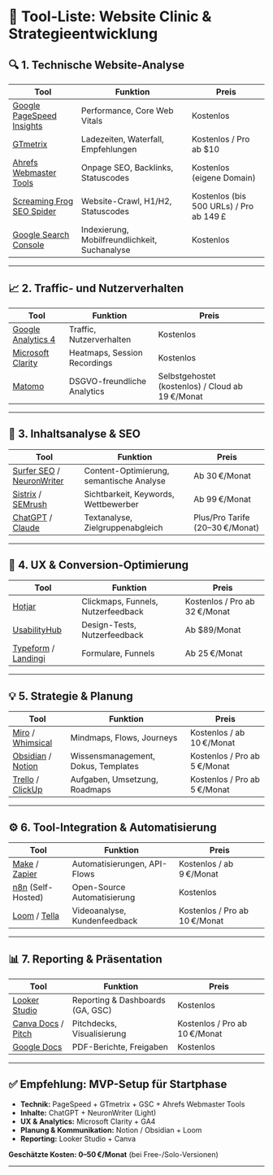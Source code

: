 # 🧰 Tool-Liste: Website Clinic & Strategieentwicklung

## 🔍 1. Technische Website-Analyse

| Tool | Funktion | Preis |
|------|----------|-------|
| [Google PageSpeed Insights](https://pagespeed.web.dev/) | Performance, Core Web Vitals | Kostenlos |
| [GTmetrix](https://gtmetrix.com/) | Ladezeiten, Waterfall, Empfehlungen | Kostenlos / Pro ab $10 |
| [Ahrefs Webmaster Tools](https://ahrefs.com/webmaster-tools) | Onpage SEO, Backlinks, Statuscodes | Kostenlos (eigene Domain) |
| [Screaming Frog SEO Spider](https://www.screamingfrog.co.uk/seo-spider/) | Website-Crawl, H1/H2, Statuscodes | Kostenlos (bis 500 URLs) / Pro ab 149 £ |
| [Google Search Console](https://search.google.com/search-console/about) | Indexierung, Mobilfreundlichkeit, Suchanalyse | Kostenlos |

---

## 📈 2. Traffic- und Nutzerverhalten

| Tool | Funktion | Preis |
|------|----------|-------|
| [Google Analytics 4](https://marketingplatform.google.com/about/analytics/) | Traffic, Nutzerverhalten | Kostenlos |
| [Microsoft Clarity](https://clarity.microsoft.com/) | Heatmaps, Session Recordings | Kostenlos |
| [Matomo](https://matomo.org/) | DSGVO-freundliche Analytics | Selbstgehostet (kostenlos) / Cloud ab 19 €/Monat |

---

## 🧠 3. Inhaltsanalyse & SEO

| Tool | Funktion | Preis |
|------|----------|-------|
| [Surfer SEO](https://surferseo.com/) / [NeuronWriter](https://neuronwriter.com/) | Content-Optimierung, semantische Analyse | Ab 30 €/Monat |
| [Sistrix](https://www.sistrix.de/) / [SEMrush](https://www.semrush.com/) | Sichtbarkeit, Keywords, Wettbewerber | Ab 99 €/Monat |
| [ChatGPT](https://chat.openai.com/) / [Claude](https://claude.ai/) | Textanalyse, Zielgruppenabgleich | Plus/Pro Tarife (20–30 €/Monat) |

---

## 💬 4. UX & Conversion-Optimierung

| Tool | Funktion | Preis |
|------|----------|-------|
| [Hotjar](https://www.hotjar.com/) | Clickmaps, Funnels, Nutzerfeedback | Kostenlos / Pro ab 32 €/Monat |
| [UsabilityHub](https://usabilityhub.com/) | Design-Tests, Nutzerfeedback | Ab $89/Monat |
| [Typeform](https://www.typeform.com/) / [Landingi](https://landingi.com/) | Formulare, Funnels | Ab 25 €/Monat |

---

## 💡 5. Strategie & Planung

| Tool | Funktion | Preis |
|------|----------|-------|
| [Miro](https://miro.com/) / [Whimsical](https://whimsical.com/) | Mindmaps, Flows, Journeys | Kostenlos / ab 10 €/Monat |
| [Obsidian](https://obsidian.md/) / [Notion](https://www.notion.so/) | Wissensmanagement, Dokus, Templates | Kostenlos / Pro ab 5 €/Monat |
| [Trello](https://trello.com/) / [ClickUp](https://clickup.com/) | Aufgaben, Umsetzung, Roadmaps | Kostenlos / Pro ab 5 €/Monat |

---

## ⚙️ 6. Tool-Integration & Automatisierung

| Tool | Funktion | Preis |
|------|----------|-------|
| [Make](https://www.make.com/) / [Zapier](https://zapier.com/) | Automatisierungen, API-Flows | Kostenlos / ab 9 €/Monat |
| [n8n](https://n8n.io/) (Self-Hosted) | Open-Source Automatisierung | Kostenlos |
| [Loom](https://www.loom.com/) / [Tella](https://tella.tv/) | Videoanalyse, Kundenfeedback | Kostenlos / Pro ab 10 €/Monat |

---

## 📊 7. Reporting & Präsentation

| Tool | Funktion | Preis |
|------|----------|-------|
| [Looker Studio](https://lookerstudio.google.com/) | Reporting & Dashboards (GA, GSC) | Kostenlos |
| [Canva Docs](https://www.canva.com/docs/) / [Pitch](https://pitch.com/) | Pitchdecks, Visualisierung | Kostenlos / Pro ab 10 €/Monat |
| [Google Docs](https://docs.google.com/) | PDF-Berichte, Freigaben | Kostenlos |

---

## ✅ Empfehlung: MVP-Setup für Startphase

- **Technik:** PageSpeed + GTmetrix + GSC + Ahrefs Webmaster Tools
- **Inhalte:** ChatGPT + NeuronWriter (Light)
- **UX & Analytics:** Microsoft Clarity + GA4
- **Planung & Kommunikation:** Notion / Obsidian + Loom
- **Reporting:** Looker Studio + Canva

**Geschätzte Kosten: 0–50 €/Monat** (bei Free-/Solo-Versionen)

---

